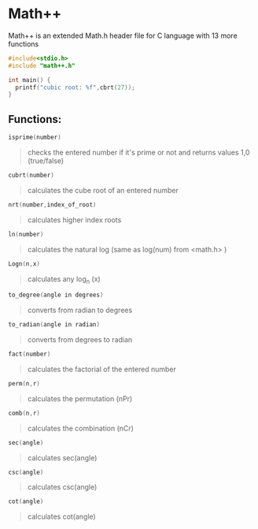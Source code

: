 # Math++
Math++ is an extended Math.h header file for C language with 13 more functions
```c
#include<stdio.h>
#include "math++.h"

int main() {
  printf("cubic root: %f",cbrt(27));
}
```
<h2>Functions:</h2>

```c
isprime(number)
```
> checks the entered number if it's prime or not and returns values 1,0 (true/false)
```c
cubrt(number)
```
> calculates the cube root of an entered number
```c
nrt(number,index_of_root)
```
> calculates higher index roots
```c
ln(number)
```
> calculates the natural log (same as log(num) from <math.h> )
```c
Logn(n,x)
```
> calculates any log<sub>n</sub> (x)
```c
to_degree(angle in degrees)
```
> converts from radian to degrees
```c
to_radian(angle in radian)
```
> converts from degrees to radian
```c
fact(number)
```
> calculates the factorial of the entered number
```c
perm(n,r)
```
> calculates the permutation (nPr)
```c
comb(n,r)
```
> calculates the combination (nCr)
```c
sec(angle)
```
> calculates sec(angle)
```c
csc(angle)
```
> calculates csc(angle)
```c
cot(angle)
```
> calculates cot(angle)
